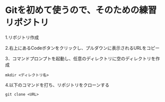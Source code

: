 # Gitを初めて使うので、そのための練習リポジトリ

1.リポジトリ作成

2.右上にあるCodeボタンをクリックし、プルダウンに表示されるURLをコピー

3．コマンドプロンプトを起動し、任意のディレクトリに空のディレクトリを作成

```
mkdir <ディレクトリ名>
```

4.以下のコマンドを打ち、リポジトリをクローンする
```
git clone <URL>
```
